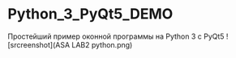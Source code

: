 # Python_3_PyQt5_DEMO
Простейший пример оконной программы на Python 3 c PyQt5
![srcreenshot](ASA LAB2 python.png)
